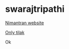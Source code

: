 # swarajtripathi

[Nimantran website](https://swarajkunda.github.io/swarajtripathi/nimantran.html)

[Only tilak](https://swarajkunda.github.io/swarajtripathi/tilak.html)


Ok
